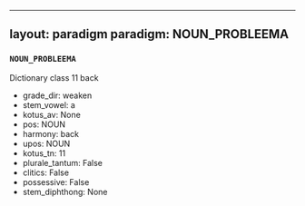 
---
layout: paradigm
paradigm: NOUN_PROBLEEMA
---
### ` NOUN_PROBLEEMA `

Dictionary class 11 back
* grade_dir: weaken
* stem_vowel: a
* kotus_av: None
* pos: NOUN
* harmony: back
* upos: NOUN
* kotus_tn: 11
* plurale_tantum: False
* clitics: False
* possessive: False
* stem_diphthong: None
